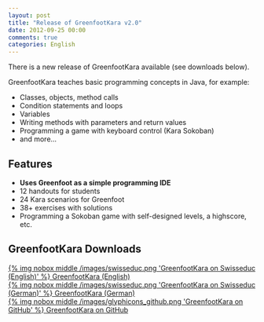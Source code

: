 ```yaml
---
layout: post
title: "Release of GreenfootKara v2.0"
date: 2012-09-25 00:00
comments: true
categories: English
---
```

There is a new release of GreenfootKara available (see downloads below). 

GreenfootKara teaches basic programming concepts in Java, for example:

* Classes, objects, method calls
* Condition statements and loops
* Variables
* Writing methods with parameters and return values
* Programming a game with keyboard control (Kara Sokoban)
* and more...

## Features ##
* **Uses Greenfoot as a simple programming IDE**
* 12 handouts for students
* 24 Kara scenarios for Greenfoot
* 38+ exercises with solutions
* Programming a Sokoban game with self-designed levels, a highscore, etc.

## GreenfootKara Downloads ##
[{% img nobox middle /images/swisseduc.png 'GreenfootKara on Swisseduc (English)' %} GreenfootKara (English)](http://www.swisseduc.ch/informatik/karatojava/greenfootkara/greenfootkara-english.html)   
[{% img nobox middle /images/swisseduc.png 'GreenfootKara on Swisseduc (German)' %} GreenfootKara (German)](http://www.swisseduc.ch/informatik/karatojava/greenfootkara/index.html)   
[{% img nobox middle /images/glyphicons_github.png 'GreenfootKara on GitHub' %} GreenfootKara on GitHub](https://github.com/marcojakob/greenfoot-kara)